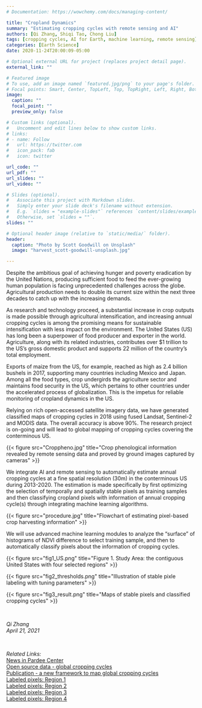 ```yaml
---
# Documentation: https://wowchemy.com/docs/managing-content/

title: "Cropland Dynamics"
summary: "Estimating cropping cycles with remote sensing and AI"
authors: [Qi Zhang, Shiqi Tao, Chong Liu]
tags: [cropping cycles, AI for Earth, machine learning, remote sensing]
categories: [Earth Science]
date: 2020-11-24T20:00:09-05:00

# Optional external URL for project (replaces project detail page).
external_link: ""

# Featured image
# To use, add an image named `featured.jpg/png` to your page's folder.
# Focal points: Smart, Center, TopLeft, Top, TopRight, Left, Right, BottomLeft, Bottom, BottomRight.
image:
  caption: ""
  focal_point: ""
  preview_only: false

# Custom links (optional).
#   Uncomment and edit lines below to show custom links.
# links:
# - name: Follow
#   url: https://twitter.com
#   icon_pack: fab
#   icon: twitter

url_code: ""
url_pdf: ""
url_slides: ""
url_video: ""

# Slides (optional).
#   Associate this project with Markdown slides.
#   Simply enter your slide deck's filename without extension.
#   E.g. `slides = "example-slides"` references `content/slides/example-slides.md`.
#   Otherwise, set `slides = ""`.
slides: ""

# Optional header image (relative to `static/media/` folder).
header:
  caption: "Photo by Scott Goodwill on Unsplash"
  image: "harvest_scott-goodwill-unsplash.jpg"

---
```



Despite the ambitious goal of achieving hunger and poverty eradication by the United Nations, producing sufficient food to feed the ever-growing human population is facing unprecedented challenges across the globe. Agricultural production needs to double its current size within the next three decades to catch up with the increasing demands. 

As research and technology proceed, a substantial increase in crop outputs is made possible through agricultural intensification, and increasing annual cropping cycles is among the promising means for sustainable intensification with less impact on the environment. The United States (US) has long been a superpower of food producer and exporter in the world. Agriculture, along with its related industries, contributes over $1 trillion to the US’s gross domestic product and supports 22 million of the country’s total employment. 

Exports of maize from the US, for example, reached as high as 2.4 billion bushels in 2017, supporting many countries including Mexico and Japan. Among all the food types, crop undergirds the agriculture sector and maintains food security in the US, which pertains to other countries under the accelerated process of globalization. This is the impetus for reliable monitoring of cropland dynamics in the US. 

Relying on rich open-accessed satellite imagery data, we have generated classified maps of cropping cycles in 2018 using fused Landsat, Sentinel-2 and MODIS data. The overall accuracy is above 90%. The research project is on-going and will lead to global mapping of cropping cycles covering the conterminous US. 

{{< figure src="Croppheno.jpg" title="Crop phenological information revealed by remote sensing data and proved by ground images captured by cameras" >}}

We integrate AI and remote sensing to automatically estimate annual cropping cycles at a fine spatial resolution (30m) in the conterminous US during 2013-2020. The estimation is made specifically by first optimizing the selection of temporally and spatially stable pixels as training samples and then classifying cropland pixels with information of annual cropping cycle(s) through integrating machine learning algorithms. 

{{< figure src="procedure.jpg" title="Flowchart of estimating pixel-based crop harvesting information" >}}

We will use advanced machine learning modules to analyze the “surface” of histograms of NDVI difference to select training sample, and then to automatically classify pixels about the information of cropping cycles. 

{{< figure src="fig1_US.png" title="Figure 1. Study Area: the contiguous United States with four selected regions" >}}

{{< figure src="fig2_thresholds.png" title="Illustration of stable pixle labeling with tuning parameters" >}}

{{< figure src="fig3_result.png" title="Maps of stable pixels and classified cropping cycles" >}}


 <br>
 
_Qi Zhang_
 <br>
_April 21, 2021_
 
 <br>

*Related Links:* <br>
[News in Pardee Center](https://www.bu.edu/pardee/2020/05/27/postdoc-qi-zhang-awarded-microsoft-ai-for-earth-grant/) <br>
[Open source data - global cropping cycles](https://dataverse.harvard.edu/dataset.xhtml?persistentId=doi:10.7910/DVN/86M4PO) <br>
[Publication - a new framework to map global cropping cycles](https://www.sciencedirect.com/science/article/abs/pii/S0034425720304685) <br>
[Labeled pixels: Region 1](https://1drv.ms/u/s!AkQ4qLuupxH1bnwZjU4a4iV_g4U?e=mgukMl) <br>
[Labeled pixels: Region 2](https://1drv.ms/u/s!AkQ4qLuupxH1bYQ4w3cG2qtPaUY?e=LVlUnE) <br>
[Labeled pixels: Region 3](https://1drv.ms/u/s!AkQ4qLuupxH1bPfalu0Wnma_OVc?e=ulBKLm) <br>
[Labeled pixels: Region 4](https://1drv.ms/x/s!AkQ4qLuupxH1b0yWtnMVoZ7XpvI?e=YeSqCi) <br>
 <br>


